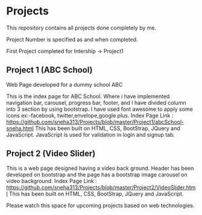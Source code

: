# Projects

This repository contains all projects done completely by me.

Project Number is specified as and when completed.

First Project completed for Intership -> Project1

## Project 1 (ABC School)

Web Page developed for a dummy school ABC

This is the index page for ABC School.
Where i have implemented navigation bar, carousel, progress bar, footer, and I have divided column into 3 section by using bootstrap.
I have used font awesome to apply some icons ex:-facebook, twitter,envelope,google plus.
Index Page Link : https://github.com/sneha313/Projects/blob/master/Project1/abcSchool-sneha.html
This has been built on HTML, CSS, BootStrap, JQuery and JavaScript.
JavaScript is used for validation in login and signup tab.

## Project 2 (Video Slider)

This is a web page designed having a video back ground.
Header has been developed on bootstrap and the page has a bootstrap image carousel on video background.
Index Page Link : https://github.com/sneha313/Projects/blob/master/Project2/VideoSlider.html
This has been built on HTML, CSS, BootStrap, JQuery and JavaScript.

Please watch this space for upcoming projects based on web technologies.

